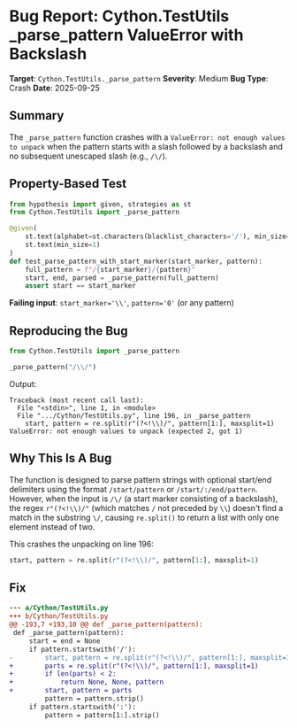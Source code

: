 # Bug Report: Cython.TestUtils _parse_pattern ValueError with Backslash

**Target**: `Cython.TestUtils._parse_pattern`
**Severity**: Medium
**Bug Type**: Crash
**Date**: 2025-09-25

## Summary

The `_parse_pattern` function crashes with a `ValueError: not enough values to unpack` when the pattern starts with a slash followed by a backslash and no subsequent unescaped slash (e.g., `/\/`).

## Property-Based Test

```python
from hypothesis import given, strategies as st
from Cython.TestUtils import _parse_pattern

@given(
    st.text(alphabet=st.characters(blacklist_characters='/'), min_size=0),
    st.text(min_size=1)
)
def test_parse_pattern_with_start_marker(start_marker, pattern):
    full_pattern = f"/{start_marker}/{pattern}"
    start, end, parsed = _parse_pattern(full_pattern)
    assert start == start_marker
```

**Failing input**: `start_marker='\\'`, `pattern='0'` (or any pattern)

## Reproducing the Bug

```python
from Cython.TestUtils import _parse_pattern

_parse_pattern("/\\/")
```

Output:
```
Traceback (most recent call last):
  File "<stdin>", line 1, in <module>
  File ".../Cython/TestUtils.py", line 196, in _parse_pattern
    start, pattern = re.split(r"(?<!\\)/", pattern[1:], maxsplit=1)
ValueError: not enough values to unpack (expected 2, got 1)
```

## Why This Is A Bug

The function is designed to parse pattern strings with optional start/end delimiters using the format `/start/pattern` or `/start/:/end/pattern`. However, when the input is `/\/` (a start marker consisting of a backslash), the regex `r"(?<!\\)/"` (which matches `/` not preceded by `\\`) doesn't find a match in the substring `\/`, causing `re.split()` to return a list with only one element instead of two.

This crashes the unpacking on line 196:
```python
start, pattern = re.split(r"(?<!\\)/", pattern[1:], maxsplit=1)
```

## Fix

```diff
--- a/Cython/TestUtils.py
+++ b/Cython/TestUtils.py
@@ -193,7 +193,10 @@ def _parse_pattern(pattern):
 def _parse_pattern(pattern):
     start = end = None
     if pattern.startswith('/'):
-        start, pattern = re.split(r"(?<!\\)/", pattern[1:], maxsplit=1)
+        parts = re.split(r"(?<!\\)/", pattern[1:], maxsplit=1)
+        if len(parts) < 2:
+            return None, None, pattern
+        start, pattern = parts
         pattern = pattern.strip()
     if pattern.startswith(':'):
         pattern = pattern[1:].strip()